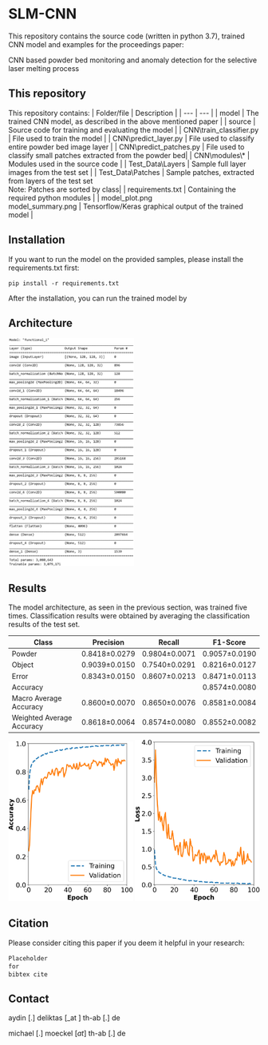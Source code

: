 # **SLM-CNN**

This repository contains the source code (written in python 3.7), trained CNN model and examples for the proceedings paper:

CNN based powder bed monitoring and anomaly detection for the selective laser melting process

## This repository

This repository contains:
| Folder/file | Description |
| --- | --- |
| model | The trained CNN model, as described in the above mentioned paper |
| source | Source code for training and evaluating the model |
| CNN\train_classifier.py | File used to train the model |
| CNN\predict_layer.py | File used to classify entire powder bed image layer |
| CNN\predict_patches.py | File used to classify small patches extracted from the powder bed|
| CNN\modules\\* | Modules used in the source code |
| Test_Data\Layers | Sample full layer images from the test set |
| Test_Data\Patches | Sample patches, extracted from layers of the test set<br>Note: Patches are sorted by class|
| requirements.txt | Containing the required python modules |
| model_plot.png<br>model_summary.png | Tensorflow/Keras graphical output of the trained model |

## Installation

If you want to run the model on the provided samples, please install the requirements.txt first:
```
pip install -r requirements.txt
```
After the installation, you can run the trained model by 

## Architecture
<img src="./model_summary.png" width=50% height=50%> 


## Results
The model architecture, as seen in the previous section, was trained five times. Classification results were obtained by averaging the classification results of the test set.

| Class | Precision | Recall | F1-Score |
| --- | --- | --- | --- |
| Powder | 0.8418±0.0279 | 0.9804±0.0071 | 0.9057±0.0190 |
| Object | 0.9039±0.0150 | 0.7540±0.0291 | 0.8216±0.0127 |
| Error | 0.8343±0.0150 | 0.8607±0.0213 | 0.8471±0.0113 |
| Accuracy | | | 0.8574±0.0080 |
| Macro Average Accuracy | 0.8600±0.0070 | 0.8650±0.0076 | 0.8581±0.0084 |
| Weighted Average Accuracy | 0.8618±0.0064 | 0.8574±0.0080 | 0.8552±0.0082 |

<p float="left">
  <img src="/model_accuracy.png" width="250" />
  <img src="/model_loss.png" width="250" /> 
</p>

## **Citation**

Please consider citing this paper if you deem it helpful in your research:

```
Placeholder
for
bibtex cite
```

## **Contact**

aydin [.] deliktas [_at ] th-ab [.] de

michael [.] moeckel [_at_] th-ab [.] de
